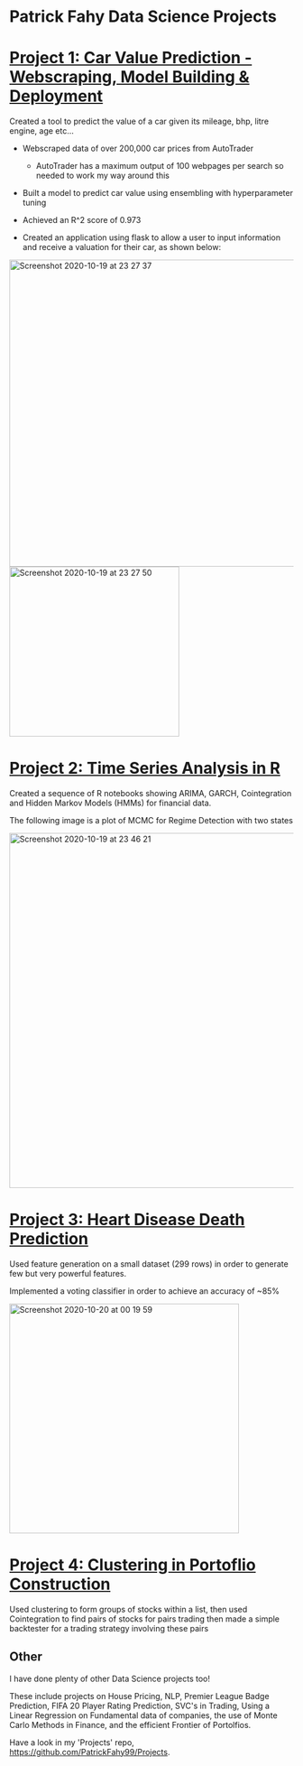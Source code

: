 # Patrick Fahy Data Science Projects

# [Project 1: Car Value Prediction - Webscraping, Model Building & Deployment](https://github.com/PatrickFahy99/Projects/tree/master/Non-Finance/Car_Project)

Created a tool to predict the value of a car given its mileage, bhp, litre engine, age etc...

* Webscraped data of over 200,000 car prices from AutoTrader
  * AutoTrader has a maximum output of 100 webpages per search so needed to work my way around this

* Built a model to predict car value using ensembling with hyperparameter tuning
 * Achieved an R^2 score of 0.973

* Created an application using flask to allow a user to input information and receive a valuation for their car, as shown below:

<img width="544" alt="Screenshot 2020-10-19 at 23 27 37" src="https://user-images.githubusercontent.com/58711701/96518436-d4219e00-1262-11eb-90d4-5c1da4b58c56.png">
<img width="301" alt="Screenshot 2020-10-19 at 23 27 50" src="https://user-images.githubusercontent.com/58711701/96518435-d3890780-1262-11eb-8803-0be88d7754fb.png">

# [Project 2: Time Series Analysis in R](https://github.com/PatrickFahy99/Projects/tree/master/Finance/Time%20Series%20Analysis%20R)

Created a sequence of R notebooks showing ARIMA, GARCH, Cointegration and Hidden Markov Models (HMMs) for financial data.

The following image is a plot of MCMC for Regime Detection with two states 

<img width="629" alt="Screenshot 2020-10-19 at 23 46 21" src="https://user-images.githubusercontent.com/58711701/96521867-25815b80-126a-11eb-8415-60d3b9501eea.png">


# [Project 3: Heart Disease Death Prediction](https://github.com/PatrickFahy99/Projects/blob/master/Non-Finance/Heart%20Disease%20Death%20Prediction.ipynb)

Used feature generation on a small dataset (299 rows) in order to generate few but very powerful features.

Implemented a voting classifier in order to achieve an accuracy of ~85%

<img width="407" alt="Screenshot 2020-10-20 at 00 19 59" src="https://user-images.githubusercontent.com/58711701/96521869-274b1f00-126a-11eb-997d-6f9913dadce9.png">


# [Project 4: Clustering in Portoflio Construction](https://github.com/PatrickFahy99/Projects/blob/master/Finance/Cluster%20Portfolio%20Construction.ipynb)

Used clustering to form groups of stocks within a list, then used Cointegration to find pairs of stocks for pairs trading then made a simple backtester for a trading strategy involving these pairs 


## Other

I have done plenty of other Data Science projects too! 

These include projects on House Pricing, NLP, Premier League Badge Prediction, FIFA 20 Player Rating Prediction, SVC's in Trading, Using a Linear Regression on Fundamental data of companies, the use of Monte Carlo Methods in Finance, and the efficient Frontier of Portolfios.

Have a look in my 'Projects' repo, https://github.com/PatrickFahy99/Projects.
